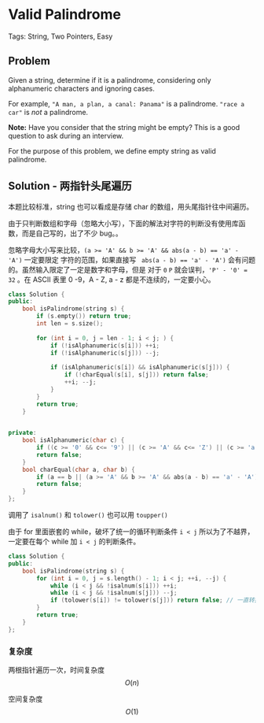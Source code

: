 # Valid Palindrome

Tags: String, Two Pointers, Easy

## Problem

Given a string, determine if it is a palindrome, considering only alphanumeric characters and ignoring cases.

For example,
`"A man, a plan, a canal: Panama"` is a palindrome.
`"race a car"` is *not* a palindrome.

**Note:**
Have you consider that the string might be empty? This is a good question to ask during an interview.

For the purpose of this problem, we define empty string as valid palindrome.

## Solution - 两指针头尾遍历

本题比较标准，string 也可以看成是存储 char 的数组，用头尾指针往中间遍历。

由于只判断数组和字母（忽略大小写），下面的解法对字符的判断没有使用库函数，而是自己写的，出了不少 bug。。

忽略字母大小写来比较，`(a >= 'A' && b >= 'A' && abs(a - b) == 'a' - 'A')` 一定要限定 字符的范围，如果直接写 ` abs(a - b) == 'a' - 'A')` 会有问题的。虽然输入限定了一定是数字和字母，但是 对于 `0` `P` 就会误判，`'P' - '0' = 32` 。在 ASCII 表里 0 -9，A - Z, a - z 都是不连续的，一定要小心。

```cpp
class Solution {
public:
    bool isPalindrome(string s) {
        if (s.empty()) return true;
        int len = s.size();
        
        for (int i = 0, j = len - 1; i < j; ) {
            if (!isAlphanumeric(s[i])) ++i;
            if (!isAlphanumeric(s[j])) --j;
            
            if (isAlphanumeric(s[i]) && isAlphanumeric(s[j])) {
                if (!charEqual(s[i], s[j])) return false;
                ++i; --j;
            }
        }
        return true;
    }
    

private:
    bool isAlphanumeric(char c) {
        if ((c >= '0' && c<= '9') || (c >= 'A' && c<= 'Z') || (c >= 'a' && c <= 'z') ) return true;
        return false;
    }
    bool charEqual(char a, char b) {
        if (a == b || (a >= 'A' && b >= 'A' && abs(a - b) == 'a' - 'A')) return true;
        return false;
    }
};
```

调用了 `isalnum()` 和 `tolower()` 也可以用 `toupper()`

由于 for 里面嵌套的 while，破坏了统一的循环判断条件 `i < j` 所以为了不越界，一定要在每个 while 加 `i < j` 的判断条件。 

```cpp
class Solution {
public:
    bool isPalindrome(string s) {
        for (int i = 0, j = s.length() - 1; i < j; ++i, --j) {
            while (i < j && !isalnum(s[i])) ++i;
            while (i < j && !isalnum(s[j])) --j;
            if (tolower(s[i]) != tolower(s[j])) return false; // 一直转换为小写来比较
        }
        return true;
    }
};
```

### 复杂度

两根指针遍历一次，时间复杂度 $$O(n)$$

空间复杂度 $$O(1)$$

 